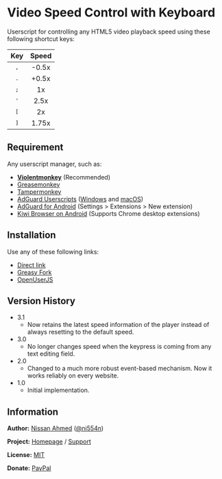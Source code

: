 # Video Speed Control with Keyboard

Userscript for controlling any HTML5 video playback speed using these following shortcut keys:

| Key | Speed |
| :---: | :---: |
| <kbd>,</kbd> | -0.5x |
| <kbd>.</kbd> | +0.5x |
| <kbd>;</kbd> | 1x |
| <kbd>'</kbd> | 2.5x |
| <kbd>[</kbd> | 2x |
| <kbd>]</kbd> | 1.75x |

## Requirement

Any userscript manager, such as:

- [**Violentmonkey**](https://violentmonkey.github.io/get-it/) (Recommended)
- [Greasemonkey](https://addons.mozilla.org/en-US/firefox/addon/greasemonkey/)
- [Tampermonkey](https://www.tampermonkey.net/)
- [AdGuard Userscripts](https://kb.adguard.com/en/general/userscripts) ([Windows](https://kb.adguard.com/en/windows/features/extensions) and [macOS](https://kb.adguard.com/en/macos/features/extensions))
- [AdGuard for Android](https://adguard.com/en/adguard-android/overview.html) (Settings > Extensions > New extension)
- [Kiwi Browser on Android](https://play.google.com/store/apps/details?id=com.kiwibrowser.browser) (Supports Chrome desktop extensions)

## Installation

Use any of these following links:

- [Direct link](https://github.com/ni554n/userscripts/raw/master/video-speed-control-with-keyboard/video-speed-control-with-keyboard.user.js)
- [Greasy Fork](https://greasyfork.org/en/scripts/398548-video-speed-control-with-keyboard)
- [OpenUserJS](https://openuserjs.org/scripts/ni554n/Video_Speed_Control_with_Keyboard)

## Version History

- 3.1
  - Now retains the latest speed information of the player instead of always resetting to the default speed.
- 3.0
  - No longer changes speed when the keypress is coming from any text editing field.
- 2.0
  - Changed to a much more robust event-based mechanism. Now it works reliably on every website.
- 1.0
  - Initial implementation.

## Information

**Author:** [Nissan Ahmed](https://ni554n.github.io) ([@ni554n](https://twitter.com/ni554n))

**Project:** [Homepage](https://github.com/ni554n/userscripts/) / [Support](https://github.com/ni554n/userscripts/issues)

**License:** [MIT](https://github.com/ni554n/userscripts/blob/master/LICENSE)

**Donate:** [PayPal](https://paypal.me/ni554n)
